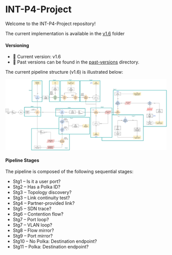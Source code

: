# INT-P4-Project

Welcome to the INT-P4-Project repository!

The current implementation is available in the [v1.6](./v1.6/) folder

#### Versioning
* 📌 Current version: v1.6
* 📁 Past versions can be found in the [past-versions](./past-versions) directory.

The current pipeline structure (v1.6) is illustrated below:

![Stages](./Figures/amlight-pipeline-Progress-Stages.drawio.png)

#### Pipeline Stages

The pipeline is composed of the following sequential stages:

* Stg1 – Is it a user port?
* Stg2 – Has a Polka ID?
* Stg3 – Topology discovery?
* Stg3 – Link continuity test?
* Stg4 – Partner-provided link?
* Stg5 – SDN trace?
* Stg6 – Contention flow?
* Stg7 – Port loop?
* Stg7 – VLAN loop?
* Stg8 – Flow mirror?
* Stg9 – Port mirror?
* Stg10 – No Polka: Destination endpoint?
* Stg11 – Polka: Destination endpoint?

